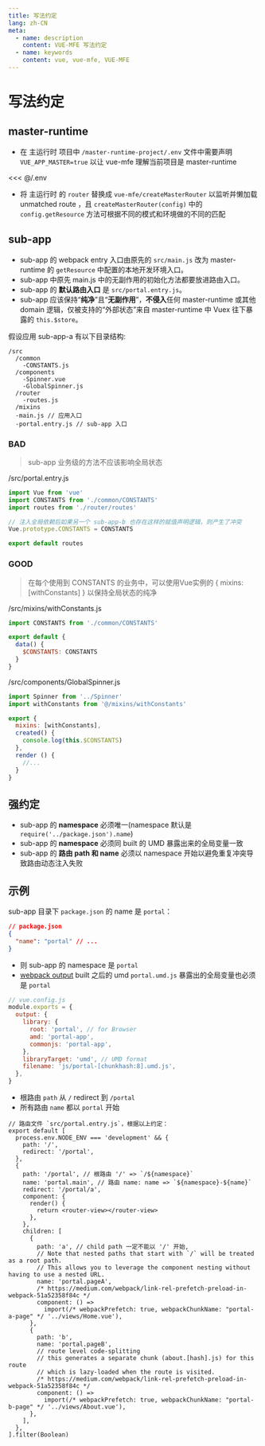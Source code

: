 ```yaml
---
title: 写法约定
lang: zh-CN
meta:
  - name: description
    content: VUE-MFE 写法约定
  - name: keywords
    content: vue, vue-mfe, VUE-MFE
---
```


# 写法约定

## master-runtime

+ 在 主运行时 项目中 `/master-runtime-project/.env` 文件中需要声明 `VUE_APP_MASTER=true` 以让 vue-mfe 理解当前项目是 master-runtime

<<< @/.env

+ 将 主运行时 的 `router` 替换成 `vue-mfe/createMasterRouter` 以监听并懒加载 unmatched route ，且 `createMasterRouter(config)` 中的 `config.getResource` 方法可根据不同的模式和环境做的不同的匹配


## sub-app
+ sub-app 的 webpack entry 入口由原先的 `src/main.js` 改为 master-runtime 的 `getResource` 中配置的本地开发环境入口。
+ sub-app 中原先 main.js 中的无副作用的初始化方法都要放进路由入口。
+ sub-app 的 **默认路由入口** 是 `src/portal.entry.js`。
+ sub-app 应该保持“**纯净**”且“**无副作用**”，**不侵入**任何 master-runtime 或其他 domain 逻辑，仅被支持的“外部状态”来自 master-runtime 中 Vuex 往下暴露的 `this.$store`。

假设应用 sub-app-a 有以下目录结构:
```
/src
  /common
    -CONSTANTS.js
  /components
    -Spinner.vue
    -GlobalSpinner.js
  /router
    -routes.js
  /mixins
  -main.js // 应用入口
  -portal.entry.js // sub-app 入口
```

### BAD
> sub-app 业务级的方法不应该影响全局状态

/src/portal.entry.js
```js
import Vue from 'vue'
import CONSTANTS from './common/CONSTANTS'
import routes from './router/routes'

// 注入全局依赖后如果另一个 sub-app-b 也存在这样的赋值声明逻辑，则产生了冲突
Vue.prototype.CONSTANTS = CONSTANTS

export default routes
```

### GOOD
> 在每个使用到 CONSTANTS 的业务中，可以使用Vue实例的 { mixins: [withConstants] } 以保持全局状态的纯净

/src/mixins/withConstants.js
```js
import CONSTANTS from './common/CONSTANTS'

export default {
  data() {
    $CONSTANTS: CONSTANTS
  }
}
```

/src/components/GlobalSpinner.js
```js
import Spinner from '../Spinner'
import withConstants from '@/mixins/withConstants'

export {
  mixins: [withConstants],
  created() {
    console.log(this.$CONSTANTS)
  },
  render () {
    //...
  }
}
```


## 强约定
+ sub-app 的 **namespace** 必须唯一(namespace 默认是 `require('../package.json').name`)
+ sub-app 的 **namespace** 必须同 built 的 UMD 暴露出来的全局变量一致
+ sub-app 的 **路由 path 和 name** 必须以 namespace 开始以避免重复冲突导致路由动态注入失败

## 示例

sub-app 目录下 `package.json` 的 name 是 `portal`：
```json
// package.json
{
  "name": "portal" // ...
}
```

+ 则 sub-app 的 namespace 是 `portal`
+ [webpack output](https://webpack.js.org/configuration/output/) built 之后的 umd `portal.umd.js` 暴露出的全局变量也必须是 `portal`

```js
// vue.config.js
module.exports = {
  output: {
    library: {
      root: 'portal', // for Browser
      amd: 'portal-app',
      commonjs: 'portal-app',
    },
    libraryTarget: 'umd', // UMD format
    filename: 'js/portal-[chunkhash:8].umd.js',
  },
}
```

+ 根路由 `path` 从 `/` redirect 到 `/portal`
+ 所有路由 `name` 都以 `portal` 开始

```js{5,8,9,21,28}
// 路由文件 `src/portal.entry.js`，根据以上约定：
export default [
  process.env.NODE_ENV === 'development' && {
    path: '/',
    redirect: '/portal',
  },
  {
    path: '/portal', // 根路由 '/' => `/${namespace}`
    name: 'portal.main', // 路由 name: name => `${namespace}-${name}`
    redirect: '/portal/a',
    component: {
      render() {
        return <router-view></router-view>
      },
    },
    children: [
      {
        path: 'a', // child path 一定不能以 '/' 开始,
        // Note that nested paths that start with `/` will be treated as a root path.
        // This allows you to leverage the component nesting without having to use a nested URL.
        name: 'portal.pageA',
        /* https://medium.com/webpack/link-rel-prefetch-preload-in-webpack-51a52358f84c */
        component: () =>
          import(/* webpackPrefetch: true, webpackChunkName: "portal-a-page" */ '../views/Home.vue'),
      },
      {
        path: 'b',
        name: 'portal.pageB',
        // route level code-splitting
        // this generates a separate chunk (about.[hash].js) for this route
        // which is lazy-loaded when the route is visited.
        /* https://medium.com/webpack/link-rel-prefetch-preload-in-webpack-51a52358f84c */
        component: () =>
          import(/* webpackPrefetch: true, webpackChunkName: "portal-b-page" */ '../views/About.vue'),
      },
    ],
  },
].filter(Boolean)
```
